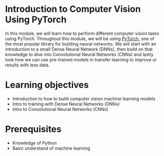 
# Introduction to Computer Vision Using PyTorch

In this module, we will learn how to perform different computer vision tasks using PyTorch. Throughout this module, we will be using [PyTorch](http://pytorch.org), one of the most popular library for building neural networks. We will start with an introduction to a small Dense Neural Network (DNNs), then build on that knowledge to dive into Convolutional Neural Networks (CNNs) and lastly look how we can use pre-trained models in transfer learning to improve or results with less data.

# Learning objectives
- Introduction to how to build computer vision machine learning models
- Intro to training with Dense Neural Networks (DNNs)
- Intro to Convolutional Neural Networks (CNNs)

# Prerequisites

- Knowledge of Python
- Basic understand of machine learning